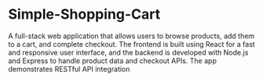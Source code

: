 # Simple-Shopping-Cart
A full-stack web application that allows users to browse products, add them to a cart, and complete checkout. The frontend is built using React for a fast and responsive user interface, and the backend is developed with Node.js and Express to handle product data and checkout APIs. The app demonstrates RESTful API integration
